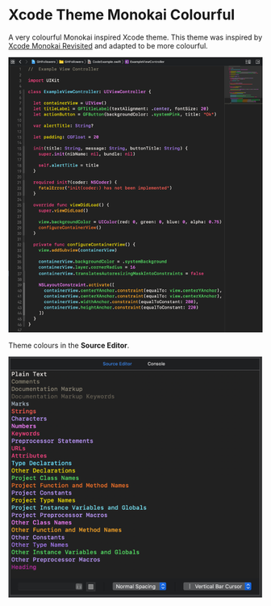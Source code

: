 # Xcode Theme Monokai Colourful
A very colourful Monokai inspired Xcode theme. This theme was inspired by [Xcode Monokai Revisited](https://github.com/halcyonmobile/xcode-monokai-revisited) and adapted to be more colourful.

![Screenshot code with Xcode theme monokai colourful](./screenshot-code.png)

Theme colours in the **Source Editor**.

![Screenshot Source Editor for Xcode theme monokai colourful](./screenshot-theme.png)
